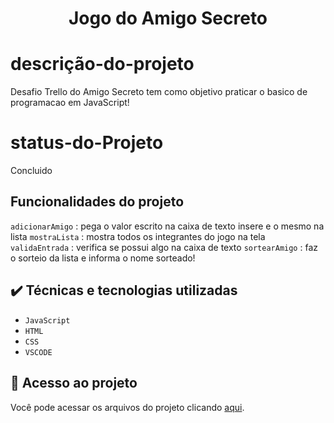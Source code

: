 <h1 align="center"> Jogo do Amigo Secreto </h1>

# descrição-do-projeto 
Desafio Trello do Amigo Secreto tem como objetivo praticar o basico de programacao em JavaScript!

# status-do-Projeto
Concluido

## Funcionalidades do projeto
`adicionarAmigo` : pega o valor escrito na caixa de texto insere e o mesmo na lista
`mostraLista` : mostra todos os integrantes do jogo na tela
`validaEntrada` : verifica se possui algo na caixa de texto
`sortearAmigo` : faz o sorteio da lista e informa o nome sorteado!

## ✔️ Técnicas e tecnologias utilizadas

- ``JavaScript``
- ``HTML``
- ``CSS``
- ``VSCODE``

## 📁 Acesso ao projeto
Você pode acessar os arquivos do projeto clicando [aqui](https://github.com/gui-lirasilva/Edige-POO/tree/master/src).
